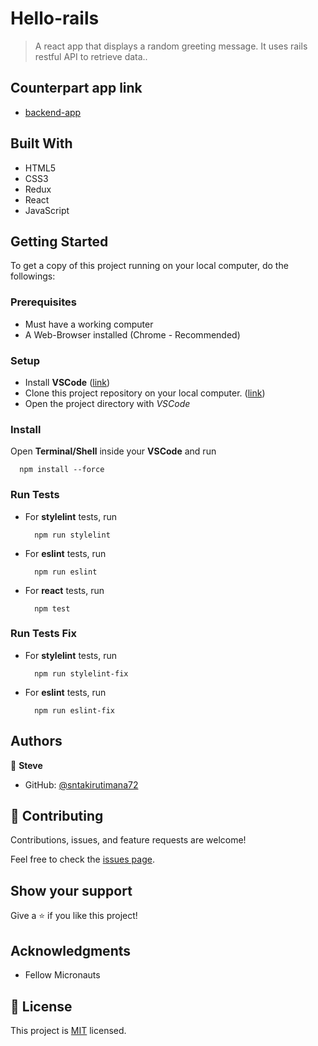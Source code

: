 # Hello-rails

> A react app that displays a random greeting message. It uses rails restful API to retrieve data..

## Counterpart app link

- [backend-app](../../../hello-rails-backend)


## Built With

- HTML5
- CSS3
- Redux
- React
- JavaScript


## Getting Started

To get a copy of this project running on your local computer, do the followings:

### Prerequisites

- Must have a working computer
- A Web-Browser installed (Chrome - Recommended)

### Setup

- Install __VSCode__ ([link](https://code.visualstudio.com/download))
- Clone this project repository on your local computer. ([link](../../))
- Open the project directory with _VSCode_

### Install

Open __Terminal/Shell__ inside your __VSCode__ and run
  ```
    npm install --force
  ```

### Run Tests

- For __stylelint__ tests, run
  ```
    npm run stylelint
  ```
- For __eslint__ tests, run
  ```
    npm run eslint
  ```
- For __react__ tests, run
  ```
    npm test
  ```

### Run Tests Fix

- For __stylelint__ tests, run
  ```
    npm run stylelint-fix
  ```
- For __eslint__ tests, run
  ```
    npm run eslint-fix
  ```


## Authors

👤 **Steve**

- GitHub: [@sntakirutimana72](../../../)

## 🤝 Contributing

Contributions, issues, and feature requests are welcome!

Feel free to check the [issues page](../../issues/).

## Show your support

Give a ⭐️ if you like this project!

## Acknowledgments

- Fellow Micronauts

## 📝 License

This project is [MIT](./LICENSE) licensed.
